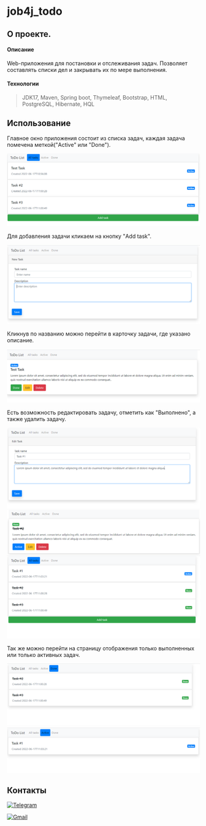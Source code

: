 # job4j_todo

## О проекте.

#### Описание
Web-приложения для постановки и отслеживания задач.
Позволяет составлять списки дел и закрывать их по мере выполнения.

#### Технологии
> JDK17, Maven, Spring boot, Thymeleaf, Bootstrap, HTML, PostgreSQL, Hibernate, HQL


## Использование
Главное окно приложения состоит из списка задач, каждая задача помечена меткой("Active" или "Done"). 

![](images/addThreeNewTasks.png)

Для добавления задачи кликаем на кнопку "Add task".

![](images/addTask.png)

Кликнув по названию можно перейти в карточку задачи, где указано описание.

![](images/insideTask.png)

Есть возможность редактировать задачу, отметить как "Выполнено", а также удалить задачу.

![](images/editTask.png)
![](images/activeTask.png)
![](images/doneTaskView.png)

Так же можно перейти на страницу отображения только выполненных или только активных задач.

![](images/doneView.png)
![](images/activeView.png)

## Контакты
[![Telegram](https://img.shields.io/badge/Telegram-blue?logo=telegram)](https://t.me/GrokDen)

[![Gmail](https://img.shields.io/badge/Gmail-white?logo=gmail)](mailto:den.voiten@gmail.com)
